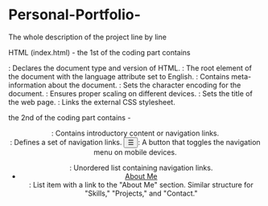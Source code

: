 # Personal-Portfolio-
The whole description of the project line by line

HTML (index.html) - the 1st of the coding part contains

<!DOCTYPE html>: Declares the document type and version of HTML.
<html lang="en">: The root element of the document with the language attribute set to English.
<head>: Contains meta-information about the document.
<meta charset="UTF-8">: Sets the character encoding for the document.
<meta name="viewport" content="width=device-width, initial-scale=1.0">: Ensures proper scaling on different devices.
<title>My Portfolio</title>: Sets the title of the web page.
<link rel="stylesheet" href="styles.css">: Links the external CSS stylesheet.

the 2nd of the coding part contains -

<header>: Contains introductory content or navigation links.
<nav>: Defines a set of navigation links.
<button id="menu-toggle" class="menu-toggle">☰</button>: A button that toggles the navigation menu on mobile devices.
<ul id="nav-menu">: Unordered list containing navigation links.
<li><a href="#about">About Me</a></li>: List item with a link to the "About Me" section. Similar structure for "Skills," "Projects," and "Contact."
